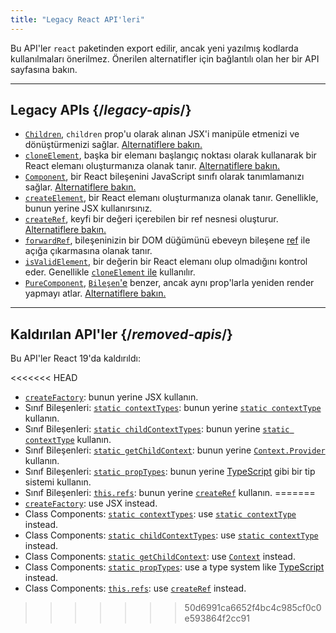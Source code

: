 ```yaml
---
title: "Legacy React API'leri"
---
```


<Intro>

Bu API'ler `react` paketinden export edilir, ancak yeni yazılmış kodlarda kullanılmaları önerilmez. Önerilen alternatifler için bağlantılı olan her bir API sayfasına bakın.

</Intro>

---

## Legacy APIs {/*legacy-apis*/}

* [`Children`](/reference/react/Children), `children` prop'u olarak alınan JSX'i manipüle etmenizi ve dönüştürmenizi sağlar. [Alternatiflere bakın.](/reference/react/Children#alternatives)
* [`cloneElement`](/reference/react/cloneElement), başka bir elemanı başlangıç noktası olarak kullanarak bir React elemanı oluşturmanıza olanak tanır. [Alternatiflere bakın.](/reference/react/cloneElement#alternatives)
* [`Component`](/reference/react/Component), bir React bileşenini JavaScript sınıfı olarak tanımlamanızı sağlar. [Alternatiflere bakın.](/reference/react/Component#alternatives)
* [`createElement`](/reference/react/createElement), bir React elemanı oluşturmanıza olanak tanır. Genellikle, bunun yerine JSX kullanırsınız.
* [`createRef`](/reference/react/createRef), keyfi bir değeri içerebilen bir ref nesnesi oluşturur. [Alternatiflere bakın.](/reference/react/createRef#alternatives)
* [`forwardRef`](/reference/react/forwardRef), bileşeninizin bir DOM düğümünü ebeveyn bileşene [ref](/learn/manipulating-the-dom-with-refs) ile açığa çıkarmasına olanak tanır.
* [`isValidElement`](/reference/react/isValidElement), bir değerin bir React elemanı olup olmadığını kontrol eder. Genellikle [`cloneElement` ile](/reference/react/cloneElement) kullanılır.
* [`PureComponent`](/reference/react/PureComponent), [`Bileşen`'e](/reference/react/Component) benzer, ancak aynı prop'larla yeniden render yapmayı atlar. [Alternatiflere bakın.](/reference/react/PureComponent#alternatives)

---

## Kaldırılan API'ler {/*removed-apis*/}

Bu API'ler React 19'da kaldırıldı:

<<<<<<< HEAD
* [`createFactory`](https://18.react.dev/reference/react/createFactory): bunun yerine JSX kullanın.
* Sınıf Bileşenleri: [`static contextTypes`](https://18.react.dev//reference/react/Component#static-contexttypes): bunun yerine [`static contextType`](#static-contexttype) kullanın.
* Sınıf Bileşenleri: [`static childContextTypes`](https://18.react.dev//reference/react/Component#static-childcontexttypes): bunun yerine [`static contextType`](#static-contexttype) kullanın.
* Sınıf Bileşenleri: [`static getChildContext`](https://18.react.dev//reference/react/Component#getchildcontext): bunun yerine [`Context.Provider`](/reference/react/createContext#provider) kullanın.
* Sınıf Bileşenleri: [`static propTypes`](https://18.react.dev//reference/react/Component#static-proptypes): bunun yerine [TypeScript](https://www.typescriptlang.org/) gibi bir tip sistemi kullanın.
* Sınıf Bileşenleri: [`this.refs`](https://18.react.dev//reference/react/Component#refs): bunun yerine [`createRef`](/reference/react/createRef) kullanın.
=======
* [`createFactory`](https://18.react.dev/reference/react/createFactory): use JSX instead.
* Class Components: [`static contextTypes`](https://18.react.dev//reference/react/Component#static-contexttypes): use [`static contextType`](#static-contexttype) instead.
* Class Components: [`static childContextTypes`](https://18.react.dev//reference/react/Component#static-childcontexttypes): use [`static contextType`](#static-contexttype) instead.
* Class Components: [`static getChildContext`](https://18.react.dev//reference/react/Component#getchildcontext): use [`Context`](/reference/react/createContext#provider) instead.
* Class Components: [`static propTypes`](https://18.react.dev//reference/react/Component#static-proptypes): use a type system like [TypeScript](https://www.typescriptlang.org/) instead.
* Class Components: [`this.refs`](https://18.react.dev//reference/react/Component#refs): use [`createRef`](/reference/react/createRef) instead.
>>>>>>> 50d6991ca6652f4bc4c985cf0c0e593864f2cc91
